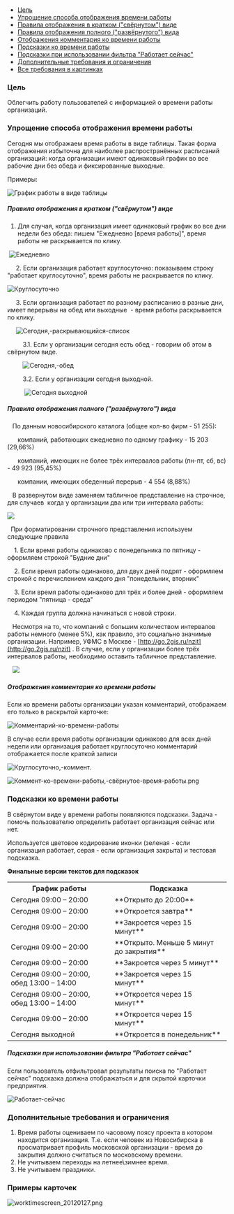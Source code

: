 ###

*   [Цель](http://confluence.2gis.local/pages/viewpage.action?pageId=79137469#id-Времяработыорганизаций-Цель)
*   [Упрощение способа отображения времени работы](http://confluence.2gis.local/pages/viewpage.action?pageId=79137469#id-Времяработыорганизаций-Упрощениеспособаотображениявремениработы)
*   [Правила отображения в кратком ("свёрнутом") виде](http://confluence.2gis.local/pages/viewpage.action?pageId=79137469#id-Времяработыорганизаций-Правилаотображениявкраткомсвёрнутомвиде)
*   [Правила отображения полного ("развёрнутого") вида](http://confluence.2gis.local/pages/viewpage.action?pageId=79137469#id-Времяработыорганизаций-Правилаотображенияполногоразвёрнутоговида)
*   [Отображения комментария ко времени работы](http://confluence.2gis.local/pages/viewpage.action?pageId=79137469#id-Времяработыорганизаций-Отображениякомментарияковремениработы)
*   [Подсказки ко времени работы](http://confluence.2gis.local/pages/viewpage.action?pageId=79137469#id-Времяработыорганизаций-Подсказкиковремениработы)
*   [Подсказки при использовании фильтра "Работает сейчас"](http://confluence.2gis.local/pages/viewpage.action?pageId=79137469#id-Времяработыорганизаций-ПодсказкиприиспользованиифильтраРаботаетсейчас)
*   [Дополнительные требования и&nbsp;ограничения](http://confluence.2gis.local/pages/viewpage.action?pageId=79137469#id-Времяработыорганизаций-Дополнительныетребованияи ограничения)
*   [Все требования в картинках](http://confluence.2gis.local/pages/viewpage.action?pageId=79137469#id-Времяработыорганизаций-Всетребованиявкартинках)

### Цель

Облегчить работу пользователей с информацией о времени работы организаций.&nbsp;

### Упрощение способа отображения времени работы

Сегодня мы отображаем время работы в виде таблицы. Такая форма отображения избыточна для наиболее распространённых расписаний организаций: когда&nbsp;организации&nbsp;имеют одинаковый график во все рабочие дни без обеда и фиксированные выходные.&nbsp;

Примеры:&nbsp;

![](http://confluence.2gis.local/download/attachments/79137469/%D0%91%D0%B5%D0%B7-%D0%B8%D0%BC%D0%B5%D0%BD%D0%B8-2.png?version=1&modificationDate=1328845176000 "График работы в виде таблицы")

##### Правила отображения в кратком ("свёрнутом") виде

1.  Для случая, когда организация имеет одинаковый график во все дни недели без обеда: пишем "Ежедневно [время работы]", время работы не раскрывается по клику.&nbsp;

&nbsp;![](http://confluence.2gis.local/download/attachments/79137469/%D0%95%D0%B6%D0%B5%D0%B4%D0%BD%D0%B5%D0%B2%D0%BD%D0%BE.png?version=1&modificationDate=1328845959000 "Ежедневно")

&nbsp; &nbsp; &nbsp;2. Если организация работает круглосуточно: показываем строку "работает круглосуточно", время работы не&nbsp;раскрывается&nbsp;по клику.

![](http://confluence.2gis.local/download/attachments/79137469/%D0%9A%D1%80%D1%83%D0%B3%D0%BB%D0%BE%D1%81%D1%83%D1%82%D0%BE%D1%87%D0%BD%D0%BE.png?version=1&modificationDate=1328846256000 "Круглосуточно")

&nbsp; &nbsp; &nbsp;3. Если организация работает по разному расписанию в разные дни, имеет перерывы на обед или выходные &nbsp;- время работы раскрывается по клику.

&nbsp; &nbsp; &nbsp;![](http://confluence.2gis.local/download/attachments/79137469/%D0%A1%D0%B5%D0%B3%D0%BE%D0%B4%D0%BD%D1%8F%2C-%D1%80%D0%B0%D1%81%D0%BA%D1%80%D1%8B%D0%B2%D0%B0%D1%8E%D1%89%D0%B8%D0%B9%D1%81%D1%8F-%D1%81%D0%BF%D0%B8%D1%81%D0%BE%D0%BA.png?version=1&modificationDate=1328846936000 "Сегодня,-раскрывающийся-список")

&nbsp; &nbsp; &nbsp; &nbsp; &nbsp;3.1. Если у организации сегодня есть обед - говорим об этом в свёрнутом виде.

&nbsp; &nbsp; &nbsp; &nbsp; &nbsp;![](http://confluence.2gis.local/download/attachments/79137469/%D0%A1%D0%B5%D0%B3%D0%BE%D0%B4%D0%BD%D1%8F%2C-%D0%BE%D0%B1%D0%B5%D0%B4.png?version=1&modificationDate=1328847035000 "Сегодня,-обед")

&nbsp; &nbsp; &nbsp; &nbsp; &nbsp;3.2. Если у организации сегодня выходной.

&nbsp; &nbsp; &nbsp; &nbsp; &nbsp;&nbsp;![](http://confluence.2gis.local/download/attachments/79137469/%D0%A1%D0%B5%D0%B3%D0%BE%D0%B4%D0%BD%D1%8F---%D0%B2%D1%8B%D1%85%D0%BE%D0%B4%D0%BD%D0%BE%D0%B9.png?version=1&modificationDate=1328847135000 "Сегодня выходной")

##### Правила отображения полного ("развёрнутого") вида

&nbsp; &nbsp;По данным новосибирского каталога (общее кол-во фирм - 51 255):

&nbsp; &nbsp; &nbsp; компаний, работающих ежедневно по одному графику -&nbsp;15 203 (29,66%)

&nbsp; &nbsp; &nbsp; компаний, имеющих не более трёх интервалов работы (пн-пт, сб, вс) - 49 923 (95,45%)

&nbsp; &nbsp; &nbsp;&nbsp;компании, имеющих обеденный перерыв - 4 554 (8,88%)<span style="color: rgb(34,34,34);">&nbsp;</span>

&nbsp; &nbsp;В развернутом виде заменяем табличное представление на строчное, для случаев &nbsp;когда у организации два или три интервала работы:

![](http://confluence.2gis.local/download/attachments/79137469/%D0%92%D1%80%D0%B5%D0%BC%D1%8F+%D1%80%D0%B0%D0%B1%D0%BE%D1%82%D1%8B+-+%D1%81%D1%82%D1%80%D0%BE%D0%BA%D0%B0%D0%BC%D0%B8.png?version=1&modificationDate=1329876625000)

&nbsp; При форматировании строчного представления используем следующие правила

&nbsp; &nbsp; 1. Если время работы одинаково с понедельника по пятницу - оформляем строкой "Будние дни"

&nbsp; &nbsp; 2. Если время работы одинаково, для двух дней подрят - оформляем строкой с перечислением каждого дня "понедельник, вторник"

&nbsp; &nbsp; 3. Если время работы одинаково для трёх и более дней - оформляем периодом "пятница - среда"

&nbsp; &nbsp; 4. Каждая группа должна начинаться с новой строки.&nbsp;

&nbsp; &nbsp;Несмотря на то, что компаний с большим количеством интервалов работы немного (менее 5%), как правило, это социально значимые организации. Например,&nbsp;УФМС в Москве&nbsp;-&nbsp;[http://go.2gis.ru/nzit](http://go.2gis.ru/nzit)&nbsp;. В случае, если у&nbsp;организации более трёх интервалов работы,&nbsp;необходимо оставить табличное представление.&nbsp;

&nbsp; &nbsp;![](http://confluence.2gis.local/download/attachments/79137469/%D0%92%D1%80%D0%B5%D0%BC%D1%8F+%D1%80%D0%B0%D0%B1%D0%BE%D1%82%D1%8B+-+%D1%82%D0%B0%D0%B1%D0%BB%D0%B8%D1%87%D0%BD%D0%BE%D0%B5.png?version=1&modificationDate=1329876718000)

##### Отображения комментария ко времени работы

Если ко времени работы организации указан комментарий, отображаем его только в раскрытой карточке:&nbsp;

![](http://confluence.2gis.local/download/attachments/79137469/%D0%9A%D1%80%D1%83%D0%B3%D0%BB%D0%BE%D1%81%D1%83%D1%82%D0%BE%D1%87%D0%BD%D0%BE%2C-%D0%BA%D0%BE%D0%BC%D0%BC%D0%B5%D0%BD%D1%82.png?version=1&modificationDate=1328849981000 "Комментарий-ко-времени-работы")

В случае если время работы организации одинаково для всех дней недели или организация работает круглосуточно комментарий отображается после краткой записи

![](http://confluence.2gis.local/download/attachments/79137469/%D0%9A%D1%80%D1%83%D0%B3%D0%BB%D0%BE%D1%81%D1%83%D1%82%D0%BE%D1%87%D0%BD%D0%BE%2C-%D0%BA%D0%BE%D0%BC%D0%BC%D0%B5%D0%BD%D1%82.png?version=1&modificationDate=1328849981000 "Круглосуточно,-коммент.")&nbsp;

![](http://confluence.2gis.local/download/attachments/79137469/%D0%9A%D0%BE%D0%BC%D0%BC%D0%B5%D0%BD%D1%82-%D0%BA%D0%BE-%D0%B2%D1%80%D0%B5%D0%BC%D0%B5%D0%BD%D0%B8-%D1%80%D0%B0%D0%B1%D0%BE%D1%82%D1%8B%2C-%D1%81%D0%B2%D1%91%D1%80%D0%BD%D1%83%D1%82%D0%BE%D0%B5-%D0%B2%D1%80%D0%B5%D0%BC%D1%8F-%D1%80%D0%B0%D0%B1%D0%BE%D1%82%D1%8B.png?version=1&modificationDate=1328848459000 "Коммент-ко-времени-работы,-свёрнутое-время-работы.png")

### Подсказки ко времени работы

В свёрнутом виде у времени работы появляются подсказки. Задача - помочь пользователю определить работает организация сейчас или нет.

Используется цветовое кодирование иконки (зеленая - если организация работает, серая - если организация закрыта) и тестовая подсказка.

**Финальные версии текстов для подсказок**
<table>
    <tr>
        <th>График работы </th>
        <th>Подсказка</th>
    </tr>
    <tr>
        <td>Сегодня 09:00 – 20:00 </td>
        <td>**Открыто до 20:00**</td>
    </tr>
    <tr>
        <td>Сегодня 09:00 – 20:00 </td>
        <td>**Откроется завтра**</td>
    </tr>
    <tr>
        <td>Сегодня 09:00 – 20:00 </td>
        <td>**Закроется через 15 минут**</td>
    </tr>
    <tr>
        <td>Сегодня 09:00 – 20:00 </td>
        <td>**Открыто. Меньше 5 минут до закрытия**</td>
    </tr>
    <tr>
        <td>Сегодня 09:00 – 20:00 </td>
        <td>**Закроется через 5 минут**</td>
    </tr>
    <tr>
        <td>Сегодня 09:00 – 20:00, обед 13:00 – 14:00 </td>
        <td>**Закроется через 15 минут**</td>
    </tr>
    <tr>
        <td>Сегодня 09:00 – 20:00, обед 13:00 – 14:00</td>
        <td>**Откроется через 15 минут**</td>
    </tr>
    <tr>
        <td>Сегодня 09:00 – 20:00 </td>
        <td>**Откроется через 15 минут**</td>
    </tr>
    <tr>
        <td>Сегодня выходной</td>
        <td>**Откроется в понедельник**</td>
    </tr>
</table>


##### Подсказки при использовании фильтра "Работает сейчас"

Если пользователь отфильтровал результаты поиска по "Работает сейчас" подсказка должна отображаться и для скрытой карточки предприятия.&nbsp;

![](http://confluence.2gis.local/download/attachments/79137469/%D0%A0%D0%B0%D0%B1%D0%BE%D1%82%D0%B0%D0%B5%D1%82-%D1%81%D0%B5%D0%B9%D1%87%D0%B0%D1%81.png?version=1&modificationDate=1328858857000 "Работает-сейчас")

### Дополнительные требования и&nbsp;ограничения

1.  Время работы оцениваем по часовому поясу проекта в котором находится организация. Т.е. если человек из Новосибирска в просматривает профиль московской организации - время до закрытия должно считаться по московскому времени.&nbsp;
2.  Не учитываем переходы на летнее\зимнее время.
3.  Не учитываем праздники.

### Примеры карточек


![](http://confluence.2gis.local/download/attachments/79137469/worktimescreen_20120127.png?version=1&modificationDate=1328859505000 "worktimescreen_20120127.png")
